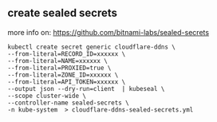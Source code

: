 ## create sealed secrets


more info on: https://github.com/bitnami-labs/sealed-secrets
```
kubectl create secret generic cloudflare-ddns \
--from-literal=RECORD_ID=xxxxxx \
--from-literal=NAME=xxxxxx \
--from-literal=PROXIED=true \
--from-literal=ZONE_ID=xxxxxx \
--from-literal=API_TOKEN=xxxxxx \
--output json --dry-run=client  | kubeseal \ 
--scope cluster-wide \ 
--controller-name sealed-secrets \ 
-n kube-system  > cloudflare-ddns-sealed-secrets.yml
```
